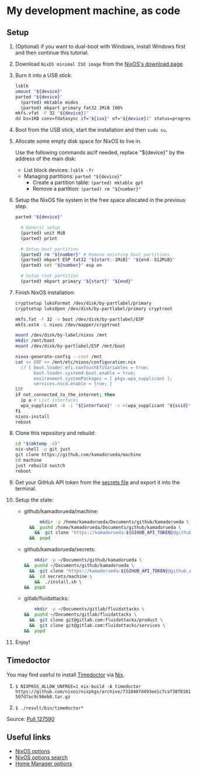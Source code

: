 # My development machine, as code

## Setup

1. (Optional) if you want to dual-boot with Windows,
    install Windows first and then continue this tutorial.

1. Download `NixOS minimal ISO image` from the
    [NixOS's download page](https://nixos.org/download).

1. Burn it into a USB stick:

    ```bash
    lsblk
    umount "${device}"
    parted "${device}"
      (parted) mktable msdos
      (parted) mkpart primary fat32 1MiB 100%
    mkfs.vfat -F 32 "${device}1"
    dd bs=1KB conv=fdatasync if="${iso}" of="${device}1" status=progress
    ```

1. Boot from the USB stick, start the installation and then `sudo su`.

1. Allocate some empty disk space for NixOS to live in.

    Use the following commands as/if needed,
    replace "${device}" by the address of the main disk:

    - List block devices: `lsblk -fr`
    - Managing partitions: `parted "${device}"`
      - Create a partition table: `(parted) mktable gpt`
      - Remove a partition: `(parted) rm "${number}"`

1. Setup the NixOS file system
    in the free space allocated in the previous step.

    ```bash
    parted "${device}"

      # Generic setup
      (parted) unit MiB
      (parted) print

      # Setup boot partition
      (parted) rm "${number}" # Remove existing boot partitions
      (parted) mkpart ESP fat32 "${start:-1MiB}" "${end:-512MiB}"
      (parted) set "${number}" esp on

      # Setup root partition
      (parted) mkpart primary "${start}" "${end}"
    ```

1. Finish NixOS installation:

    ```bash
    cryptsetup luksFormat /dev/disk/by-partlabel/primary
    cryptsetup luksOpen /dev/disk/by-partlabel/primary cryptroot

    mkfs.fat -F 32 -n boot /dev/disk/by-partlabel/ESP
    mkfs.ext4 -L nixos /dev/mapper/cryptroot

    mount /dev/disk/by-label/nixos /mnt
    mkdir /mnt/boot
    mount /dev/disk/by-partlabel/ESP /mnt/boot

    nixos-generate-config --root /mnt
    cat << EOF >> /mnt/etc/nixos/configuration.nix
      // { boot.loader.efi.canTouchEfiVariables = true;
           boot.loader.systemd-boot.enable = true;
           environment.systemPackages = [ pkgs.wpa_supplicant ];
           services.nscd.enable = true; }
    EOF
    if not_connected_to_the_internet; then
      ip a # List interfaces
      wpa_supplicant -B -i "${interface}" -c <(wpa_supplicant "${ssid}" "{psk}")
    fi
    nixos-install
    reboot
    ```

1. Clone this repository and rebuild:

    ```bash
    cd "$(mktemp -d)"
    nix-shell -p git just
    git clone https://github.com/kamadorueda/machine
    cd machine
    just rebuild switch
    reboot
    ```

1. Get your GitHub API token from the
    [secrets file](https://github.com/kamadorueda/secrets/blob/master/machine/secrets.sh)
    and export it into the terminal.

1. Setup the state:

    - github/kamadorueda/machine:

      ```bash
            mkdir -p /home/kamadorueda/Documents/github/kamadorueda \
        &&  pushd /home/kamadorueda/Documents/github/kamadorueda \
          &&  git clone "https://kamadorueda:${GIHUB_API_TOKEN}@github.com/kamadorueda/machine" \
        &&  popd
      ```

    - github/kamadorueda/secrets:

      ```bash
          mkdir -p ~/Documents/github/kamadorueda \
      &&  pushd ~/Documents/github/kamadorueda \
        &&  git clone "https://kamadorueda:${GIHUB_API_TOKEN}@github.com/kamadorueda/secrets" \
        &&  cd secrets/machine \
          &&  ./install.sh \
      &&  popd
      ```

    - gitlab/fluidattacks:

      ```bash
          mkdir -p ~/Documents/gitlab/fluidattacks \
      &&  pushd ~/Documents/gitlab/fluidattacks \
        &&  git clone git@gitlab.com:fluidattacks/product \
        &&  git clone git@gitlab.com:fluidattacks/services \
      &&  popd
      ```
1. Enjoy!

## Timedoctor

You may find useful to install [Timedoctor](https://www.timedoctor.com/)
via [Nix](https://nixos.org).

1. `$ NIXPKGS_ALLOW_UNFREE=1 nix-build -A timedoctor https://github.com/nixos/nixpkgs/archive/7310407d493ee1c7caf38f8181507d7ac9c90eb8.tar.gz`

2. `$ ./result/bin/timedoctor*`

Source: [Pull 127590](https://github.com/NixOS/nixpkgs/pull/127590)

## Useful links

- [NixOS options](https://nixos.org/manual/nixos/stable/options.html)
- [NixOS options search](https://search.nixos.org/options)
- [Home Manager options](https://nix-community.github.io/home-manager/options.html)

